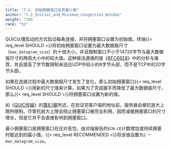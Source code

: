 ```yaml
---
title: "7.2. 初始拥塞窗口及其最小值"
anchor: "7.2_Initial_and_Minimum_Congestion_Window"
weight: 7200
rank: "h2"
---
```


QUIC以慢启动的方式启动每条连接，并将拥塞窗口设置为初始值。终端{{< req_level SHOULD >}}将初始拥塞窗口设置为最大数据报尺寸（`max_datagram_size`）的十倍大小，并且限制窗口不小于14720字节与最大数据报尺寸的两倍大小中的较大值。这种做法遵循的是《[RFC6928]()》中的分析与推荐，并且提高了字节数限制来适应UDP中较小的8字节头部，而不是TCP中的20字节头部。

如果在连接过程中最大数据报尺寸发生了变化，那么初始拥塞窗口{{< req_level SHOULD >}}用新的尺寸值来计算。如果为了完成握手而降低了最大数据报尺寸，那么{{< req_level SHOULD >}}将拥塞窗口设置为新的值。

如《[QUIC传输]()》的[第8.1章]()所述，在验证完客户端的地址前，服务器会被抗放大上限所限制。尽管抗放大上限会阻止拥塞窗口被完全利用，因而减缓拥塞窗口的尺寸增长，但是它并不会直接影响到拥塞窗口。

最小拥塞窗口是拥塞窗口在应对丢包、由对端报告的`ECN-CE`计数增加或持续拥塞时能达到的最小值。{{< req_level RECOMMENDED >}}将该值设置为`2 * max_datagram_size`。
